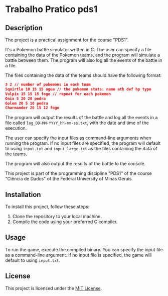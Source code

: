 # Trabalho Pratico pds1

## Description

The project is a practical assignment for the course "PDS1". 

It's a Pokemon battle simulator written in C. The user can specify a file containing the data of the Pokemon teams, and the program will simulate a battle between them. The program will also log all the events of the battle in a file.

The files containing the data of the teams should have the following format:

```json
3 2 // number of pokemons in each team
Squirtle 10 15 15 agua // the pokemon stats: name atk def hp type
Vulpix 15 15 15 fogo // repeat for each pokemon
Onix 5 20 20 pedra
Golem 20 5 10 pedra
Charmander 20 15 12 fogo
```

The program will output the results of the battle and log all the events in a file called `log_DD-MM-YYYY_hh-mm-ss.txt`, with the date and time of the execution.

The user can specify the input files as command-line arguments when running the program. If no input files are specified, the program will default to using `input.txt` and `input_large.txt` as the files containing the data of the teams.

The program will also output the results of the battle to the console.

This project is part of the programming discipline "PDS1" of the course "Ciência de Dados" of the Federal University of Minas Gerais.

## Installation

To install this project, follow these steps:

1. Clone the repository to your local machine.
2. Compile the code using your preferred C compiler.

## Usage

To run the game, execute the compiled binary. You can specify the input file as a command-line argument. If no input file is specified, the game will default to using `input.txt`.

## License

This project is licensed under the [MIT License](LICENSE).
